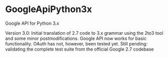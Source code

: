 GoogleApiPython3x
=================

Google API for Python 3.x

Version 3.0: Initial translation of 2.7 code to 3.x grammar using the 2to3 tool and some
  minor postmodifications. Google API now works for basic functionality. OAuth has not,
  however, been tested yet. Still pending: validating the complete test suite from the
  official Google 2.7 codebase
